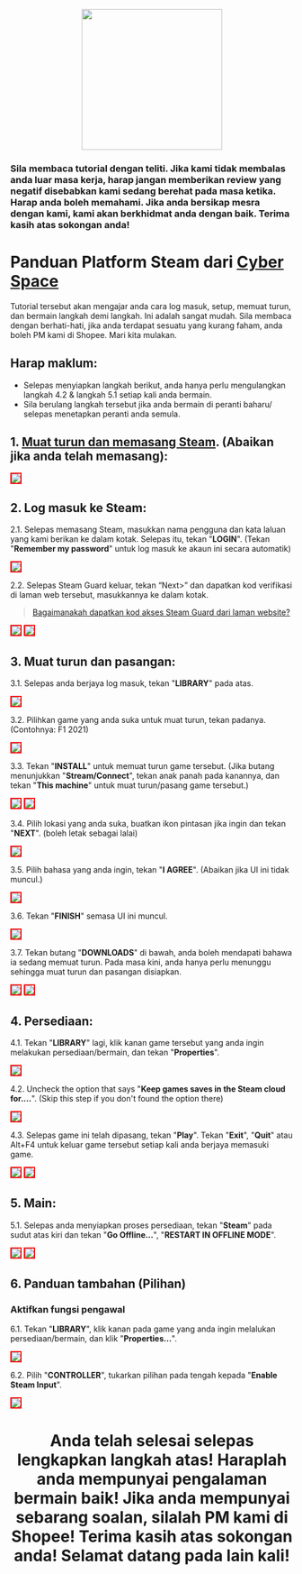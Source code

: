 <p align="center">
<img src="https://user-images.githubusercontent.com/91774682/135708227-fefb44fa-ae60-4d5b-8cdf-a68d30176e66.png" width="250" height="250">
</p>

### Sila membaca tutorial dengan teliti. Jika kami tidak membalas anda luar masa kerja, harap jangan memberikan review yang negatif disebabkan kami sedang berehat pada masa ketika. Harap anda boleh memahami. Jika anda bersikap mesra dengan kami, kami akan berkhidmat anda dengan baik. Terima kasih atas sokongan anda!

# Panduan Platform Steam dari [Cyber Space](https://shopee.com.my/cyberspace1902)
Tutorial tersebut akan mengajar anda cara log masuk, setup, memuat turun, dan bermain langkah demi langkah. Ini adalah sangat mudah. Sila membaca dengan berhati-hati, jika anda terdapat sesuatu yang kurang faham, anda boleh PM kami di Shopee. Mari kita mulakan.

## Harap maklum:
* Selepas menyiapkan langkah berikut, anda hanya perlu mengulangkan langkah 4.2 & langkah 5.1 setiap kali anda bermain.
* Sila berulang langkah tersebut jika anda bermain di peranti baharu/ selepas menetapkan peranti anda semula.

## 1. [Muat turun dan memasang Steam](https://store.steampowered.com/about/). (Abaikan jika anda telah memasang):

 <img src="https://user-images.githubusercontent.com/91774682/135745721-68d77853-dcd6-4af9-9022-68fd87ce83e3.jpg" style="border: 2px solid red" />

## 2. Log masuk ke Steam:

2.1. Selepas memasang Steam, masukkan nama pengguna dan kata laluan yang kami berikan ke dalam kotak. Selepas itu, tekan "**LOGIN**". (Tekan "**Remember my password**" untuk log masuk ke akaun ini secara automatik)

<img src="https://user-images.githubusercontent.com/91774682/135746372-c50e3052-db32-48d0-9278-fa797d9d1034.jpg" style="border: 2px solid red" />

2.2. Selepas Steam Guard keluar, tekan “Next>” dan dapatkan kod verifikasi di laman web tersebut, masukkannya ke dalam kotak.

> [Bagaimanakah dapatkan kod akses Steam Guard dari laman website?](https://cutt.ly/dEXhDw8)

 <img src="https://user-images.githubusercontent.com/91774682/135746485-c171ef77-d583-4c72-87e8-6573b8cb23aa.jpg" style="border: 2px solid red" />
 
 <img src="https://user-images.githubusercontent.com/91774682/135746487-421ed157-2192-49e0-9b64-7670737efbcf.jpg" style="border: 2px solid red" />

## 3. Muat turun dan pasangan:
3.1. Selepas anda berjaya log masuk, tekan "**LIBRARY**" pada atas.

 <img src="https://user-images.githubusercontent.com/91774682/135746879-888520a8-a73a-4293-b1bc-8e55963eb131.jpg" style="border: 2px solid red" />

3.2. Pilihkan game yang anda suka untuk muat turun, tekan padanya. (Contohnya: F1 2021)

 <img src="https://user-images.githubusercontent.com/91774682/135747116-4d8c908c-b079-423d-bf58-170000da31c0.jpg" style="border: 2px solid red" />

3.3. Tekan "**INSTALL**" untuk memuat turun game tersebut. (Jika butang menunjukkan "**Stream/Connect**", tekan anak panah pada kanannya, dan tekan "**This machine**" untuk muat turun/pasang game tersebut.)

 <img src="https://user-images.githubusercontent.com/91774682/135747351-40eb7a3e-bf64-4a9f-94ca-e2dc14da586b.jpg" style="border: 2px solid red" />
 
 <img src="https://user-images.githubusercontent.com/91774682/135747353-b9d970e0-038f-4d8f-94a6-71c0cfd21eff.jpg" style="border: 2px solid red" />

3.4. Pilih lokasi yang anda suka, buatkan ikon pintasan jika ingin dan tekan "**NEXT**". (boleh letak sebagai lalai)

 <img src="https://user-images.githubusercontent.com/91774682/135748741-792bb820-51fc-407a-bcc8-6b8b7057b309.jpg" style="border: 2px solid red" />

3.5. Pilih bahasa yang anda ingin, tekan "**I AGREE**". (Abaikan jika UI ini tidak muncul.)

 <img src="https://user-images.githubusercontent.com/91774682/135748869-744f9f70-748c-46f3-b0a5-fb3673fe1295.jpg" style="border: 2px solid red" />

3.6. Tekan "**FINISH**" semasa UI ini muncul.

 <img src="https://user-images.githubusercontent.com/91774682/135748907-cf4a5de7-8d74-40f3-a1f0-b2a453982bc1.jpg" style="border: 2px solid red" />

3.7. Tekan butang "**DOWNLOADS**" di bawah, anda boleh mendapati bahawa ia sedang memuat turun. Pada masa kini, anda hanya perlu menunggu sehingga muat turun dan pasangan disiapkan.

 <img src="https://user-images.githubusercontent.com/91774682/135749211-634f0019-6fc8-4aad-9214-47994d4dd5c9.jpg" style="border: 2px solid red" />
 
 <img src="https://user-images.githubusercontent.com/91774682/135749163-b516740d-7ee2-42d8-a96b-9133c50caf81.png" style="border: 2px solid red" />

## 4. Persediaan:

4.1. Tekan "**LIBRARY**" lagi, klik kanan game tersebut yang anda ingin melakukan persediaan/bermain, dan tekan "**Properties**".

 <img src="https://user-images.githubusercontent.com/91774682/135749352-1903f1f8-1542-427c-86f2-58459f36b33e.jpg" style="border: 2px solid red" />

4.2. Uncheck the option that says "**Keep games saves in the Steam cloud for....**". (Skip this step if you don't found the option there)

 <img src="https://user-images.githubusercontent.com/91774682/135749647-ee7160cd-1ccc-4422-b2af-f5c6bf412d5f.jpg" style="border: 2px solid red" />

4.3. Selepas game ini telah dipasang, tekan "**Play**". Tekan "**Exit**", "**Quit**" atau Alt+F4 untuk keluar game tersebut setiap kali anda berjaya memasuki game.

<img src="https://user-images.githubusercontent.com/91774682/135750002-a20c5a37-45a3-4596-89e2-40578aaf6832.jpg" style="border: 2px solid red" />

<img src="https://user-images.githubusercontent.com/91774682/135750191-464f7ac2-e243-42a1-87f1-128f537a721e.jpg" style="border: 2px solid red" />

## 5. Main:

5.1. Selepas anda menyiapkan proses persediaan, tekan "**Steam**" pada sudut atas kiri dan tekan "**Go Offline…**", "**RESTART IN OFFLINE MODE**".

<img src="https://user-images.githubusercontent.com/91774682/135750380-1a61c6f1-e1b0-425d-9507-5fd60f13b439.jpg" style="border: 2px solid red" />

<img src="https://user-images.githubusercontent.com/91774682/135750464-f6ae2666-4317-4eb4-baa8-80162d78021a.jpg" style="border: 2px solid red" />

## 6. Panduan tambahan (Pilihan)

### Aktifkan fungsi pengawal

6.1. Tekan "**LIBRARY**", klik kanan pada game yang anda ingin melalukan persediaan/bermain, dan klik "**Properties…**".

<img src="https://user-images.githubusercontent.com/91774682/135749352-1903f1f8-1542-427c-86f2-58459f36b33e.jpg" style="border: 2px solid red" />

6.2. Pilih "**CONTROLLER**", tukarkan pilihan pada tengah kepada "**Enable Steam Input**".

<img src="https://user-images.githubusercontent.com/91774682/135759643-178b6bf3-4baa-4400-b498-11059775055c.jpg" style="border: 2px solid red" />

<h2></h2>

<center> <h1>Anda telah selesai selepas lengkapkan langkah atas! Haraplah anda mempunyai pengalaman bermain baik! Jika anda mempunyai sebarang soalan, silalah PM kami di Shopee! Terima kasih atas sokongan anda! Selamat datang pada lain kali!</h1>
